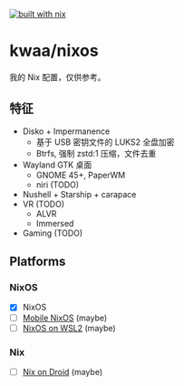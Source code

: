 [![built with nix](https://builtwithnix.org/badge.svg)](https://builtwithnix.org)

# kwaa/nixos

我的 Nix 配置，仅供参考。

## 特征

- Disko + Impermanence
  - 基于 USB 密钥文件的 LUKS2 全盘加密
  - Btrfs, 强制 zstd:1 压缩，文件去重
- Wayland GTK 桌面
  - GNOME 45+, PaperWM
  - niri (TODO)
- Nushell + Starship + carapace
- VR (TODO)
  - ALVR
  - Immersed
- Gaming (TODO)

<!-- ## Usage

###### Setup Cryptkey

```bash
sudo mkdir -p /key
lsblk && ls -l /dev/disk/by-id
sudo mount -n -t vfat -o rw /dev/disk/by-id/usb-Acer_USB_Flash_Drive_2235079219404-0:0-part1 /key
sudo dd if=/dev/random of=/key/nixos.key bs=8192 count=1
```

###### Partition & Format & Mount

```bash
cd /tmp
curl https://raw.githubusercontent.com/kwaa/nixos/main/hosts/bluestar/disko.nix -o /tmp/disko.nix
sudo nix --experimental-features "nix-command flakes" run github:nix-community/disko -- --mode disko /tmp/disko.nix
```

###### Install

```bash
cd /etc
sudo nix --experimental-features "nix-command flakes" run nixpkgs#git -- clone https://github.com/kwaa/nixos.git
cd nixos
NIX_CONFIG="experimental-features = nix-command flakes" sudo nixos-install --flake .#bluestar --no-root-passwd
# sudo chmod -v 755 /mnt/etc/nixos
reboot
```

###### Move & Rebuild

```bash
# https://nixos.wiki/wiki/NixOS_configuration_editors#Editing_as_normal_user
cd ~
git clone https://github.com/kwaa/nixos.git .nixos
sudo nixos-rebuild switch --flake .#bluestar
sudo ln -s ~/.nixos/ /etc/nixos
```

## Useful links

- https://github.com/nix-community/disko/blob/master/docs/quickstart.md
- https://github.com/Misterio77/nix-starter-configs/tree/main/minimal -->

## Platforms

### NixOS

- [x] NixOS
- [ ] [Mobile NixOS](https://github.com/NixOS/mobile-nixos) (maybe)
- [ ] [NixOS on WSL2](https://github.com/nix-community/NixOS-WSL) (maybe)

### Nix

- [ ] [Nix on Droid](https://github.com/nix-community/nix-on-droid) (maybe)
